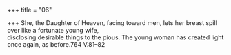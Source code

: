+++
title = "06"

+++
She, the Daughter of Heaven, facing toward men, lets her breast spill  over like a fortunate young wife,  
disclosing desirable things to the pious. The young woman has created  light once again, as before.764 V.81–82  